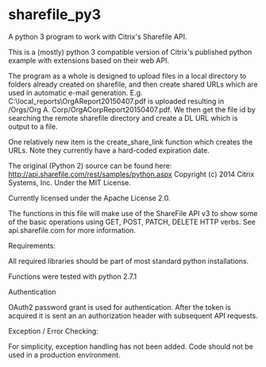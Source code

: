 # sharefile_py3
A python 3 program to work with Citrix's Sharefile API.

This is a (mostly) python 3 compatible version of Citrix's published python example with extensions based on their web API.

The program as a whole is designed to upload files in a local directory to folders already created on sharefile, and then create shared URLs which are used in automatic e-mail generation.
E.g. C:\local_reports\OrgAReport20150407.pdf is uploaded resulting in  /Orgs/Org A. Corp/OrgACorpReport20150407.pdf.
We then get the file id by searching the remote sharefile directory and create a DL URL which is output to a file.

One relatively new item is the create_share_link function which creates the URLs. Note they currently have a hard-coded expiration date.

The original (Python 2) source can be found here:
http://api.sharefile.com/rest/samples/python.aspx
Copyright (c) 2014 Citrix Systems, Inc.
Under the MIT License.

Currently licensed under the Apache License 2.0.

The functions in this file will make use of the ShareFile API v3 to show some of the basic
operations using GET, POST, PATCH, DELETE HTTP verbs. See api.sharefile.com for more information.
 
Requirements:
 
All required libraries should be part of most standard python installations.
 
Functions were tested with python 2.7.1
 
Authentication
 
OAuth2 password grant is used for authentication. After the token is acquired it is sent an an
authorization header with subsequent API requests. 
 
Exception / Error Checking:
  
For simplicity, exception handling has not been added.  Code should not be used in a production environment.

